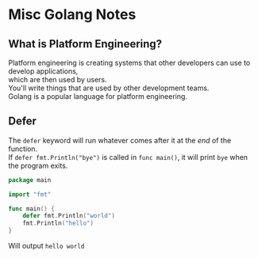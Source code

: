 
# Misc Golang Notes


## What is Platform Engineering?
Platform engineering is creating systems that other developers can use to develop applications,  
which are then used by users.  
You'll write things that are used by other development teams.  
Golang is a popular language for platform engineering.  

## Defer

The `defer` keyword will run whatever comes after it at the *end* of the function.  
If `defer fmt.Println("bye")` is called in `func main()`, it will print `bye` when the
program exits.  

```go
package main

import "fmt"

func main() {
	defer fmt.Println("world")
	fmt.Println("hello")
}
```
Will output `hello world`
